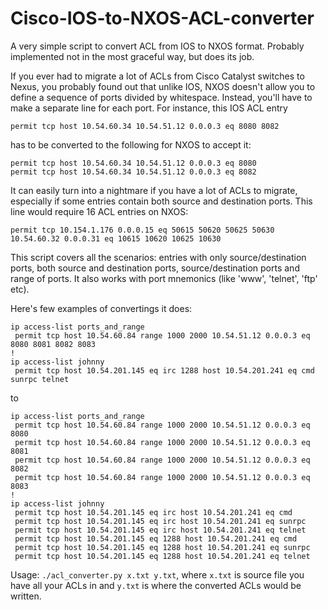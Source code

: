 # Cisco-IOS-to-NXOS-ACL-converter
A very simple script to convert ACL from IOS to NXOS format. Probably implemented not in the most graceful way, but does its job.

If you ever had to migrate a lot of ACLs from Cisco Catalyst switches to Nexus, you probably found out that unlike IOS, NXOS doesn't allow you to define a sequence of ports divided by whitespace. Instead, you'll have to make a separate line for each port. 
For instance, this IOS ACL entry
```
permit tcp host 10.54.60.34 10.54.51.12 0.0.0.3 eq 8080 8082
```
has to be converted to the following for NXOS to accept it:
```
permit tcp host 10.54.60.34 10.54.51.12 0.0.0.3 eq 8080
permit tcp host 10.54.60.34 10.54.51.12 0.0.0.3 eq 8082
```
It can easily turn into a nightmare if you have a lot of ACLs to migrate, especially if some entries contain both source and destination ports. This line would require 16 ACL entries on NXOS:
 ``` 
permit tcp 10.154.1.176 0.0.0.15 eq 50615 50620 50625 50630 10.54.60.32 0.0.0.31 eq 10615 10620 10625 10630
```
This script covers all the scenarios: entries with only source/destination ports, both source and destination ports, source/destination ports and range of ports. It also works with port mnemonics (like 'www', 'telnet', 'ftp' etc). 

Here's few examples of convertings it does:
```
ip access-list ports_and_range
 permit tcp host 10.54.60.84 range 1000 2000 10.54.51.12 0.0.0.3 eq 8080 8081 8082 8083
!
ip access-list johnny
 permit tcp host 10.54.201.145 eq irc 1288 host 10.54.201.241 eq cmd sunrpc telnet
```
to
```
ip access-list ports_and_range
 permit tcp host 10.54.60.84 range 1000 2000 10.54.51.12 0.0.0.3 eq 8080
 permit tcp host 10.54.60.84 range 1000 2000 10.54.51.12 0.0.0.3 eq 8081
 permit tcp host 10.54.60.84 range 1000 2000 10.54.51.12 0.0.0.3 eq 8082
 permit tcp host 10.54.60.84 range 1000 2000 10.54.51.12 0.0.0.3 eq 8083
!
ip access-list johnny
 permit tcp host 10.54.201.145 eq irc host 10.54.201.241 eq cmd
 permit tcp host 10.54.201.145 eq irc host 10.54.201.241 eq sunrpc
 permit tcp host 10.54.201.145 eq irc host 10.54.201.241 eq telnet
 permit tcp host 10.54.201.145 eq 1288 host 10.54.201.241 eq cmd
 permit tcp host 10.54.201.145 eq 1288 host 10.54.201.241 eq sunrpc
 permit tcp host 10.54.201.145 eq 1288 host 10.54.201.241 eq telnet
```

Usage: ```./acl_converter.py x.txt y.txt```, where ```x.txt``` is source file you have all your ACLs in and ```y.txt``` is where the converted ACLs would be written.
